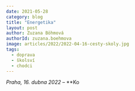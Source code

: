 ```yaml
---
date: 2021-05-28
category: blog
title: "Energetika"
layout: post
author: Zuzana Böhmová
authorId: zuzana.boehmova
image: articles/2022/2022-04-16-cesty-skoly.jpg
tags: 
  - doprava
  - školsví
  - chodci
---
```


*Praha, 16. dubna 2022* – **Ko
